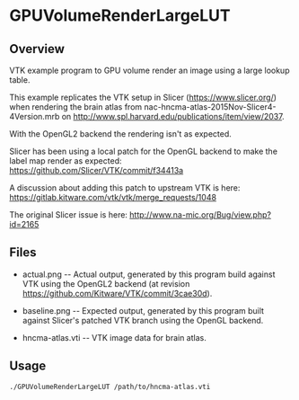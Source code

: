 GPUVolumeRenderLargeLUT
=======================

Overview
--------

VTK example program to GPU volume render an image using a large lookup table.

This example replicates the VTK setup in Slicer (https://www.slicer.org/) when
rendering the brain atlas from nac-hncma-atlas-2015Nov-Slicer4-4Version.mrb on
http://www.spl.harvard.edu/publications/item/view/2037.

With the OpenGL2 backend the rendering isn't as expected.

Slicer has been using a local patch for the OpenGL backend to make the label map
render as expected:
https://github.com/Slicer/VTK/commit/f34413a

A discussion about adding this patch to upstream VTK is here:
https://gitlab.kitware.com/vtk/vtk/merge_requests/1048

The original Slicer issue is here:
http://www.na-mic.org/Bug/view.php?id=2165

Files
-----

* actual.png -- Actual output, generated by this program build against VTK using
  the OpenGL2 backend (at revision https://github.com/Kitware/VTK/commit/3cae30d).

* baseline.png -- Expected output, generated by this program built against
  Slicer's patched VTK branch using the OpenGL backend.

* hncma-atlas.vti -- VTK image data for brain atlas.

Usage
-----

```
./GPUVolumeRenderLargeLUT /path/to/hncma-atlas.vti
```
